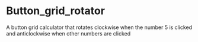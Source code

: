 # Button_grid_rotator
A button grid calculator that rotates clockwise when the number 5 is clicked and anticlockwise when other numbers are clicked
